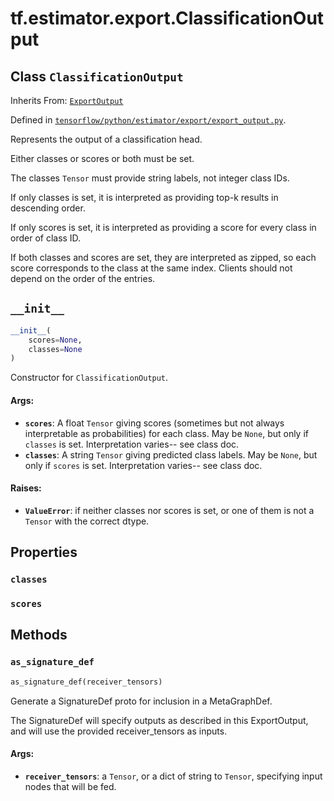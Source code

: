 <div itemscope itemtype="http://developers.google.com/ReferenceObject">
<meta itemprop="name" content="tf.estimator.export.ClassificationOutput" />
<meta itemprop="path" content="Stable" />
<meta itemprop="property" content="classes"/>
<meta itemprop="property" content="scores"/>
<meta itemprop="property" content="__init__"/>
<meta itemprop="property" content="as_signature_def"/>
</div>

# tf.estimator.export.ClassificationOutput

## Class `ClassificationOutput`

Inherits From: [`ExportOutput`](../../../tf/estimator/export/ExportOutput.md)



Defined in [`tensorflow/python/estimator/export/export_output.py`](https://www.tensorflow.org/code/tensorflow/python/estimator/export/export_output.py).

Represents the output of a classification head.

Either classes or scores or both must be set.

The classes `Tensor` must provide string labels, not integer class IDs.

If only classes is set, it is interpreted as providing top-k results in
descending order.

If only scores is set, it is interpreted as providing a score for every class
in order of class ID.

If both classes and scores are set, they are interpreted as zipped, so each
score corresponds to the class at the same index.  Clients should not depend
on the order of the entries.

<h2 id="__init__"><code>__init__</code></h2>

``` python
__init__(
    scores=None,
    classes=None
)
```

Constructor for `ClassificationOutput`.

#### Args:

* <b>`scores`</b>: A float `Tensor` giving scores (sometimes but not always
      interpretable as probabilities) for each class.  May be `None`, but
      only if `classes` is set.  Interpretation varies-- see class doc.
* <b>`classes`</b>: A string `Tensor` giving predicted class labels.  May be `None`,
      but only if `scores` is set.  Interpretation varies-- see class doc.


#### Raises:

* <b>`ValueError`</b>: if neither classes nor scores is set, or one of them is not a
      `Tensor` with the correct dtype.



## Properties

<h3 id="classes"><code>classes</code></h3>



<h3 id="scores"><code>scores</code></h3>





## Methods

<h3 id="as_signature_def"><code>as_signature_def</code></h3>

``` python
as_signature_def(receiver_tensors)
```

Generate a SignatureDef proto for inclusion in a MetaGraphDef.

The SignatureDef will specify outputs as described in this ExportOutput,
and will use the provided receiver_tensors as inputs.

#### Args:

* <b>`receiver_tensors`</b>: a `Tensor`, or a dict of string to `Tensor`, specifying
    input nodes that will be fed.



